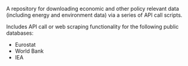A repository for downloading economic and other policy relevant data (including energy and environment data) via a series of API call scripts.

Includes API call or web scraping functionality for the following public databases:
- Eurostat
- World Bank
- IEA
